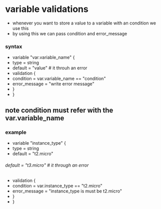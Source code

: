 # variable validations
* whenever you want to store a value to a variable with an condition we use this
* by using this we can pass condition and error_message
### syntax
* variable "var.variable_name" {
*  type = string
*  default = "value"  # it throuh an error
*  validation {
*    condition = var.variable_name == "condition"
*    error_message = "write error message"
*  }
* }
## note condition must refer with the var.variable_name

### example
* variable "instance_type" {
*  type = string
*   default = "t2.micro"
###### default = "t3.micro"  # it through an error
*  validation {
*    condition = var.instance_type == "t2.micro"
*    error_message = "instance_type is must be t2.micro"
*  }
* }